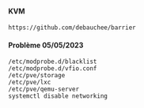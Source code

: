 #### KVM
```
https://github.com/debauchee/barrier
```


#### Problème 05/05/2023
```
/etc/modprobe.d/blacklist
/etc/modprobe.d/vfio.conf
/etc/pve/storage
/etc/pve/lxc
/etc/pve/qemu-server
systemctl disable networking
```
